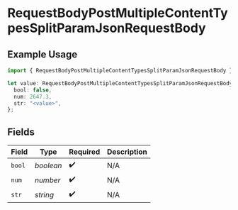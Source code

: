 # RequestBodyPostMultipleContentTypesSplitParamJsonRequestBody

## Example Usage

```typescript
import { RequestBodyPostMultipleContentTypesSplitParamJsonRequestBody } from "openapi/sdk/models/operations";

let value: RequestBodyPostMultipleContentTypesSplitParamJsonRequestBody = {
  bool: false,
  num: 2647.3,
  str: "<value>",
};
```

## Fields

| Field              | Type               | Required           | Description        |
| ------------------ | ------------------ | ------------------ | ------------------ |
| `bool`             | *boolean*          | :heavy_check_mark: | N/A                |
| `num`              | *number*           | :heavy_check_mark: | N/A                |
| `str`              | *string*           | :heavy_check_mark: | N/A                |